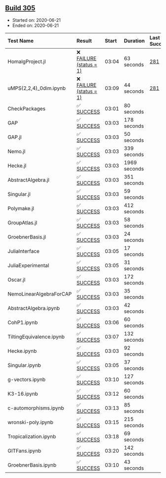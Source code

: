 ## [Build 305](https://oscarci.mathematik.uni-kl.de/job/oscar-stable/305/)

* Started on: 2020-06-21
* Ended on: 2020-06-21

| Test Name    | Result | Start | Duration | Last Success | First Failure |
|:-------------|:-------|:------|:---------|:-------------|:--------------|
| HomalgProject.jl | ❌ [FAILURE (status = 1)](https://oscarci.mathematik.uni-kl.de/job/oscar-stable/305/artifact/logs/build-305/HomalgProject.jl.log) | 03:04 | 63 seconds | [281](https://oscarci.mathematik.uni-kl.de/job/oscar-stable/281/) | [282](https://oscarci.mathematik.uni-kl.de/job/oscar-stable/282/) |
| uMPS(2,2,4)_0dim.ipynb | ❌ [FAILURE (status = 1)](https://oscarci.mathematik.uni-kl.de/job/oscar-stable/305/artifact/logs/build-305/uMPS-2-2-4-_0dim.ipynb.log) | 03:09 | 44 seconds | [281](https://oscarci.mathematik.uni-kl.de/job/oscar-stable/281/) | [282](https://oscarci.mathematik.uni-kl.de/job/oscar-stable/282/) |
| CheckPackages | ✅ [SUCCESS](https://oscarci.mathematik.uni-kl.de/job/oscar-stable/305/artifact/logs/build-305/CheckPackages.log) | 03:01 | 80 seconds |  |  |
| GAP | ✅ [SUCCESS](https://oscarci.mathematik.uni-kl.de/job/oscar-stable/305/artifact/logs/build-305/GAP.log) | 03:03 | 178 seconds |  |  |
| GAP.jl | ✅ [SUCCESS](https://oscarci.mathematik.uni-kl.de/job/oscar-stable/305/artifact/logs/build-305/GAP.jl.log) | 03:03 | 50 seconds |  |  |
| Nemo.jl | ✅ [SUCCESS](https://oscarci.mathematik.uni-kl.de/job/oscar-stable/305/artifact/logs/build-305/Nemo.jl.log) | 03:03 | 339 seconds |  |  |
| Hecke.jl | ✅ [SUCCESS](https://oscarci.mathematik.uni-kl.de/job/oscar-stable/305/artifact/logs/build-305/Hecke.jl.log) | 03:03 | 1969 seconds |  |  |
| AbstractAlgebra.jl | ✅ [SUCCESS](https://oscarci.mathematik.uni-kl.de/job/oscar-stable/305/artifact/logs/build-305/AbstractAlgebra.jl.log) | 03:03 | 351 seconds |  |  |
| Singular.jl | ✅ [SUCCESS](https://oscarci.mathematik.uni-kl.de/job/oscar-stable/305/artifact/logs/build-305/Singular.jl.log) | 03:03 | 59 seconds |  |  |
| Polymake.jl | ✅ [SUCCESS](https://oscarci.mathematik.uni-kl.de/job/oscar-stable/305/artifact/logs/build-305/Polymake.jl.log) | 03:03 | 412 seconds |  |  |
| GroupAtlas.jl | ✅ [SUCCESS](https://oscarci.mathematik.uni-kl.de/job/oscar-stable/305/artifact/logs/build-305/GroupAtlas.jl.log) | 03:03 | 58 seconds |  |  |
| GroebnerBasis.jl | ✅ [SUCCESS](https://oscarci.mathematik.uni-kl.de/job/oscar-stable/305/artifact/logs/build-305/GroebnerBasis.jl.log) | 03:03 | 24 seconds |  |  |
| JuliaInterface | ✅ [SUCCESS](https://oscarci.mathematik.uni-kl.de/job/oscar-stable/305/artifact/logs/build-305/JuliaInterface.log) | 03:05 | 17 seconds |  |  |
| JuliaExperimental | ✅ [SUCCESS](https://oscarci.mathematik.uni-kl.de/job/oscar-stable/305/artifact/logs/build-305/JuliaExperimental.log) | 03:05 | 31 seconds |  |  |
| Oscar.jl | ✅ [SUCCESS](https://oscarci.mathematik.uni-kl.de/job/oscar-stable/305/artifact/logs/build-305/Oscar.jl.log) | 03:03 | 172 seconds |  |  |
| NemoLinearAlgebraForCAP | ✅ [SUCCESS](https://oscarci.mathematik.uni-kl.de/job/oscar-stable/305/artifact/logs/build-305/NemoLinearAlgebraForCAP.log) | 03:03 | 35 seconds |  |  |
| AbstractAlgebra.ipynb | ✅ [SUCCESS](https://oscarci.mathematik.uni-kl.de/job/oscar-stable/305/artifact/logs/build-305/AbstractAlgebra.ipynb.log) | 03:03 | 42 seconds |  |  |
| CohP1.ipynb | ✅ [SUCCESS](https://oscarci.mathematik.uni-kl.de/job/oscar-stable/305/artifact/logs/build-305/CohP1.ipynb.log) | 03:06 | 60 seconds |  |  |
| TiltingEquivalence.ipynb | ✅ [SUCCESS](https://oscarci.mathematik.uni-kl.de/job/oscar-stable/305/artifact/logs/build-305/TiltingEquivalence.ipynb.log) | 03:07 | 132 seconds |  |  |
| Hecke.ipynb | ✅ [SUCCESS](https://oscarci.mathematik.uni-kl.de/job/oscar-stable/305/artifact/logs/build-305/Hecke.ipynb.log) | 03:03 | 92 seconds |  |  |
| Singular.ipynb | ✅ [SUCCESS](https://oscarci.mathematik.uni-kl.de/job/oscar-stable/305/artifact/logs/build-305/Singular.ipynb.log) | 03:05 | 37 seconds |  |  |
| g-vectors.ipynb | ✅ [SUCCESS](https://oscarci.mathematik.uni-kl.de/job/oscar-stable/305/artifact/logs/build-305/g-vectors.ipynb.log) | 03:10 | 127 seconds |  |  |
| K3-16.ipynb | ✅ [SUCCESS](https://oscarci.mathematik.uni-kl.de/job/oscar-stable/305/artifact/logs/build-305/K3-16.ipynb.log) | 03:12 | 60 seconds |  |  |
| c-automorphisms.ipynb | ✅ [SUCCESS](https://oscarci.mathematik.uni-kl.de/job/oscar-stable/305/artifact/logs/build-305/c-automorphisms.ipynb.log) | 03:13 | 85 seconds |  |  |
| wronski-poly.ipynb | ✅ [SUCCESS](https://oscarci.mathematik.uni-kl.de/job/oscar-stable/305/artifact/logs/build-305/wronski-poly.ipynb.log) | 03:15 | 215 seconds |  |  |
| Tropicalization.ipynb | ✅ [SUCCESS](https://oscarci.mathematik.uni-kl.de/job/oscar-stable/305/artifact/logs/build-305/Tropicalization.ipynb.log) | 03:18 | 69 seconds |  |  |
| GITFans.ipynb | ✅ [SUCCESS](https://oscarci.mathematik.uni-kl.de/job/oscar-stable/305/artifact/logs/build-305/GITFans.ipynb.log) | 03:20 | 142 seconds |  |  |
| GroebnerBasis.ipynb | ✅ [SUCCESS](https://oscarci.mathematik.uni-kl.de/job/oscar-stable/305/artifact/logs/build-305/GroebnerBasis.ipynb.log) | 03:10 | 43 seconds |  |  |

